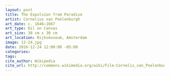 ```yaml
---
layout: post
title: The Expulsion from Paradise
artist: Cornelius van Poelenburgh
art_date: c. 1646–1667
art_type: Oil on Canvas
art_size: 38 cm x 30 cm
art_location: Rijksmuseum, Amsterdam
image: 12-24.jpg
date: 2016-12-24 12:00:00 -05:00
categories:
tags:
cite_author: Wikipedia
cite_url: http://commons.wikimedia.org/wiki/File:Cornelis_van_Poelenburch_-_De_verdrijving_uit_het_paradijs.jpg
---
```

